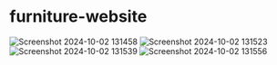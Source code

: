 # furniture-website
![Screenshot 2024-10-02 131458](https://github.com/user-attachments/assets/af9e5585-a321-4749-abca-537ee5dd8de2)
![Screenshot 2024-10-02 131523](https://github.com/user-attachments/assets/ef33e009-5b46-4d14-bf4a-62a514a8618a)
![Screenshot 2024-10-02 131539](https://github.com/user-attachments/assets/1b618bf2-efea-413c-9d7e-e891c8f8c5b6)
![Screenshot 2024-10-02 131556](https://github.com/user-attachments/assets/d71962d1-f534-42a8-8ade-70a583f3be3f)
